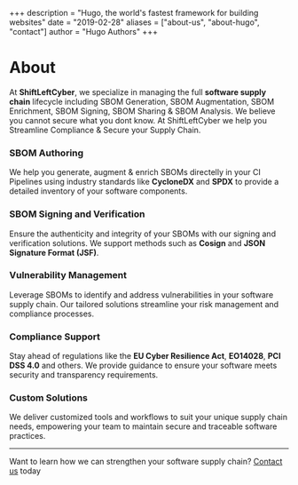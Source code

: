 +++
description = "Hugo, the world's fastest framework for building websites"
date = "2019-02-28"
aliases = ["about-us", "about-hugo", "contact"]
author = "Hugo Authors"
+++

# About  

At **ShiftLeftCyber**, we specialize in managing the full **software supply chain** lifecycle including SBOM Generation, SBOM Augmentation, SBOM Enrichment, SBOM Signing, SBOM Sharing & SBOM Analysis. We believe you cannot secure what you dont know. At ShiftLeftCyber we help you Streamline Compliance & Secure your Supply Chain.

### SBOM Authoring  
We help you generate, augment & enrich SBOMs directelly in your CI Pipelines using industry standards like **CycloneDX** and **SPDX** to provide a detailed inventory of your software components.

### SBOM Signing and Verification  
Ensure the authenticity and integrity of your SBOMs with our signing and verification solutions. We support methods such as **Cosign** and **JSON Signature Format (JSF)**.

### Vulnerability Management  
Leverage SBOMs to identify and address vulnerabilities in your software supply chain. Our tailored solutions streamline your risk management and compliance processes.  

### Compliance Support  
Stay ahead of regulations like the **EU Cyber Resilience Act**, **EO14028**, **PCI DSS 4.0** and others. We provide guidance to ensure your software meets security and transparency requirements.  

### Custom Solutions  
We deliver customized tools and workflows to suit your unique supply chain needs, empowering your team to maintain secure and traceable software practices.  

---  

Want to learn how we can strengthen your software supply chain? [Contact us](/contactus) today
  
